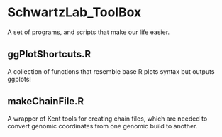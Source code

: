 # SchwartzLab_ToolBox

A set of programs, and scripts that make our life easier.

## ggPlotShortcuts.R

A collection of functions that resemble base R plots syntax but outputs ggplots!

## makeChainFile.R

A wrapper of Kent tools for creating chain files, which are needed
to convert genomic coordinates from one genomic build to another.

